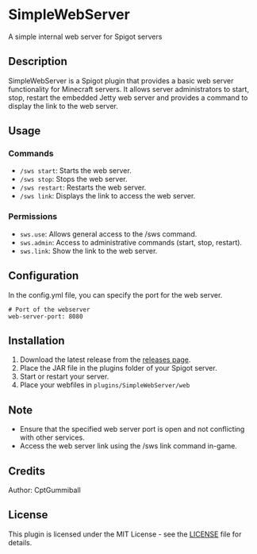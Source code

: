 # SimpleWebServer
A simple internal web server for Spigot servers

## Description
SimpleWebServer is a Spigot plugin that provides a basic web server functionality for Minecraft servers. It allows server administrators to start, stop, restart the embedded Jetty web server and provides a command to display the link to the web server.

## Usage
### Commands
- `/sws start`: Starts the web server.
- `/sws stop`: Stops the web server.
- `/sws restart`: Restarts the web server.
- `/sws link`: Displays the link to access the web server.

### Permissions
- `sws.use`: Allows general access to the /sws command.
- `sws.admin`: Access to administrative commands (start, stop, restart).
- `sws.link`: Show the link to the web server.

## Configuration
In the config.yml file, you can specify the port for the web server.
````
# Port of the webserver
web-server-port: 8080
````

## Installation
1. Download the latest release from the [releases page](https://github.com/CptGummiball/SimpleWebServer/releases).
2. Place the JAR file in the plugins folder of your Spigot server.
3. Start or restart your server.
4. Place your webfiles in `plugins/SimpleWebServer/web`

## Note
- Ensure that the specified web server port is open and not conflicting with other services.
- Access the web server link using the /sws link command in-game.

## Credits
Author: CptGummiball

## License
This plugin is licensed under the MIT License - see the [LICENSE](https://github.com/CptGummiball/SimpleWebServer/blob/main/LICENSE) file for details.
